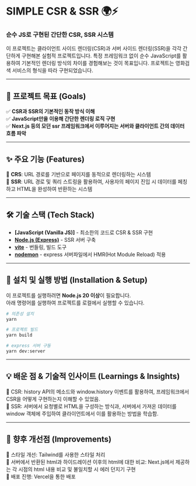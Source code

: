 # SIMPLE CSR & SSR 🌍⚡
### 순수 JS로 구현된 간단한 CSR, SSR 시스템

이 프로젝트는 클라이언트 사이드 렌더링(CSR)과 서버 사이드 렌더링(SSR)을 각각 간단하게 구현해본 실험적 프로젝트입니다.
특정 프레임워크 없이 순수 JavaScript를 활용하여 기본적인 렌더링 방식의 차이를 경험해보는 것이 목표입니다.
프로젝트는 영화검색 서비스의 형식을 따라 구현되었습니다.

---

## 🎯 **프로젝트 목표 (Goals)**  

✅ **CSR과 SSR의 기본적인 동작 방식 이해**  
✅ **JavaScript만을 이용해 간단한 렌더링 로직 구현**  
✅ **Next.js 등의 모던 ssr 프레임워크에서 이루어지는 서버와 클라이언트 간의 데이터 흐름 파악**

---

## ✨ **주요 기능 (Features)**  

🔹 **CRS**: URL 경로를 기반으로 페이지를 동적으로 렌더링하는 시스템  
🔹 **SSR**: URL 경로 및 쿼리 스트링을 활용하여, 사용자의 페이지 진입 시 데이터를 페칭하고 HTML을 완성하여 반환하는 시스템  

---

## 🛠 **기술 스택 (Tech Stack)**  

- **[JavaScript (Vanilla JS)]** - 최소한의 코드로 CSR & SSR 구현
- **[Node.js (Express)](https://expressjs.com/ko/)** - SSR 서버 구축
- **[vite](https://ko.vite.dev/guide/)** - 번들링, 빌드 도구
- **[nodemon](https://www.npmjs.com/package/nodemon)** - express 서버파일에서 HMR(Hot Module Reload) 적용

---

## 🚀 **설치 및 실행 방법 (Installation & Setup)**  

이 프로젝트를 실행하려면 **Node.js 20 이상**이 필요합니다.  
아래 명령어를 실행하여 프로젝트를 로컬에서 실행할 수 있습니다.  

```sh
# 의존성 설치
yarn

# 프로젝트 빌드
yarn build

# express 서버 구동
yarn dev:server
```

---

## 💡 배운 점 & 기술적 인사이트 (Learnings & Insights)

🔹 CSR: history API의 메소드와 window.history 이벤트를 활용하여, 프레임워크에서 CSR을 어떻게 구현하는지 이해할 수 있었음.  
🔹 SSR: 서버에서 요청별로 HTML을 구성하는 방식과, 서버에서 가져온 데이터를 window 객체에 주입하여 클라이언트에서 이를 활용하는 방법을 학습함.  

---

## 🔧 향후 개선점 (Improvements)

🚧 스타일 개선: Tailwind를 사용한 스타일 처리  
🚧 서버에서 반환된 html과 하이드레이션 이후의 html에 대한 비교: Next.js에서 제공하는 각 시점의 html 내용 비교 및 불일치할 시 에러 던지기 구현  
🚧 배포 진행: Vercel을 통한 배포  